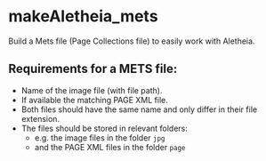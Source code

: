 # makeAletheia_mets

Build a Mets file (Page Collections file) to easily work with Aletheia.

Requirements for a METS file:
------------
- Name of the image file (with file path).
- If available the matching PAGE XML file.
- Both files should have the same name and only differ in their file extension.
- The files should be stored in relevant folders:
  -   e.g. the image files in the folder ``jpg``
  -   and the PAGE XML files in the folder ``page``
